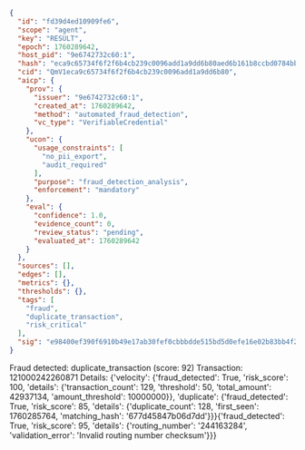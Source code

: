 ```json
{
  "id": "fd39d4ed10909fe6",
  "scope": "agent",
  "key": "RESULT",
  "epoch": 1760289642,
  "host_pid": "9e6742732c60:1",
  "hash": "eca9c65734f6f2f6b4cb239c0096add1a9dd6b80aed6b161b8ccbd0784bb1edc",
  "cid": "QmV1eca9c65734f6f2f6b4cb239c0096add1a9dd6b80",
  "aicp": {
    "prov": {
      "issuer": "9e6742732c60:1",
      "created_at": 1760289642,
      "method": "automated_fraud_detection",
      "vc_type": "VerifiableCredential"
    },
    "ucon": {
      "usage_constraints": [
        "no_pii_export",
        "audit_required"
      ],
      "purpose": "fraud_detection_analysis",
      "enforcement": "mandatory"
    },
    "eval": {
      "confidence": 1.0,
      "evidence_count": 0,
      "review_status": "pending",
      "evaluated_at": 1760289642
    }
  },
  "sources": [],
  "edges": [],
  "metrics": {},
  "thresholds": {},
  "tags": [
    "fraud",
    "duplicate_transaction",
    "risk_critical"
  ],
  "sig": "e98400ef390f6910b49e17ab30fef0cbbbdde515bd5d0efe16e02b83bb4f2254"
}
```

Fraud detected: duplicate_transaction (score: 92)
Transaction: 121000242260871
Details: {'velocity': {'fraud_detected': True, 'risk_score': 100, 'details': {'transaction_count': 129, 'threshold': 50, 'total_amount': 42937134, 'amount_threshold': 10000000}}, 'duplicate': {'fraud_detected': True, 'risk_score': 85, 'details': {'duplicate_count': 128, 'first_seen': 1760285764, 'matching_hash': '677d45847b06d7dd'}}}{'fraud_detected': True, 'risk_score': 95, 'details': {'routing_number': '244163284', 'validation_error': 'Invalid routing number checksum'}}}